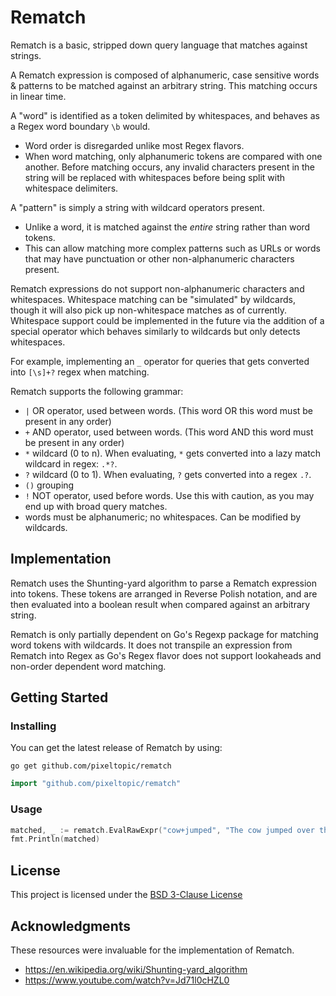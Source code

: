 # Rematch

Rematch is a basic, stripped down query language that matches against strings.

A Rematch expression is composed of alphanumeric, case sensitive words & patterns to be matched against an arbitrary string. This matching occurs in linear time.

A "word" is identified as a token delimited by whitespaces, and behaves as a Regex word boundary `\b` would.
- Word order is disregarded unlike most Regex flavors.
- When word matching, only alphanumeric tokens are compared with one another. Before matching occurs, any invalid characters present in the string will be replaced with whitespaces before being split with whitespace delimiters.

A "pattern" is simply a string with wildcard operators present.
- Unlike a word, it is matched against the _entire_ string rather than word tokens.
- This can allow matching more complex patterns such as URLs or words that may have punctuation or other non-alphanumeric characters present.

Rematch expressions do not support non-alphanumeric characters and whitespaces. Whitespace matching can be "simulated" by wildcards, though it will also pick up non-whitespace matches as of currently.
Whitespace support could be implemented in the future via the addition of a special operator which behaves similarly to wildcards but only detects whitespaces.

For example, implementing an `_` operator for queries that gets converted into `[\s]+?` regex when matching.

Rematch supports the following grammar:
- `|` OR operator, used between words. (This word OR this word must be present in any order)
- `+` AND operator, used between words. (This word AND this word must be present in any order)
- `*` wildcard (0 to n). When evaluating, `*` gets converted into a lazy match wildcard in regex: `.*?`.
- `?` wildcard (0 to 1). When evaluating, `?` gets converted into a regex `.?`.
- `()` grouping
- `!` NOT operator, used before words. Use this with caution, as you may end up with broad query matches.
- words must be alphanumeric; no whitespaces. Can be modified by wildcards.
 
## Implementation
Rematch uses the Shunting-yard algorithm to parse a Rematch expression into tokens. 
These tokens are arranged in Reverse Polish notation, and are then evaluated into a boolean result when compared against an arbitrary string.

Rematch is only partially dependent on Go's Regexp package for matching word tokens with wildcards.
It does not transpile an expression from Rematch into Regex as Go's Regex flavor does not support lookaheads and non-order dependent word matching.

## Getting Started

### Installing

You can get the latest release of Rematch by using:

```
go get github.com/pixeltopic/rematch
```

```go
import "github.com/pixeltopic/rematch"
```

### Usage

```go
matched, _ := rematch.EvalRawExpr("cow+jumped", "The cow jumped over the moon.")
fmt.Println(matched)
```

## License

This project is licensed under the [BSD 3-Clause License](https://github.com/pixeltopic/rematch/blob/master/LICENSE)

## Acknowledgments

These resources were invaluable for the implementation of Rematch.

- https://en.wikipedia.org/wiki/Shunting-yard_algorithm
- https://www.youtube.com/watch?v=Jd71l0cHZL0